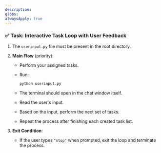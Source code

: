 ```yaml
---
description: 
globs: 
alwaysApply: true
---
```


### ✅ Task: Interactive Task Loop with User Feedback 

1. The `userinput.py` file must be present in the root directory.

2. **Main Flow** (priority):

   * Perform your assigned tasks.

   * Run:

     ```bash
     python userinput.py
     ```
   * The terminal should open in the chat window itself.

   * Read the user's input.

   * Based on the input, perform the next set of tasks.

   * Repeat the process after finishing each created task list.

3. **Exit Condition**:

   * If the user types `"stop"` when prompted, exit the loop and terminate the process.